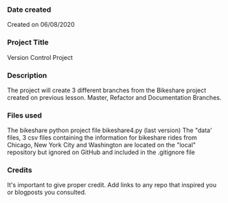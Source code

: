 ### Date created
Created on 06/08/2020

### Project Title
Version Control Project

### Description
The project will create 3 different branches from the Bikeshare project created on previous lesson. 
Master, Refactor and Documentation Branches.

### Files used
The bikeshare python project file bikeshare4.py (last version)
The "data' files, 3 csv files containing the information for bikeshare rides from Chicago, New York City and Washington are located on the "local" repository but ignored on GitHub and included in the .gitignore file 

### Credits
It's important to give proper credit. Add links to any repo that inspired you or blogposts you consulted.

